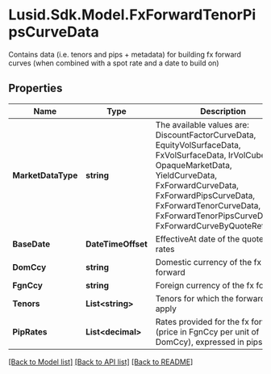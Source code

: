 # Lusid.Sdk.Model.FxForwardTenorPipsCurveData
Contains data (i.e. tenors and pips + metadata) for building fx forward curves (when combined with a spot rate and a date to build on)

## Properties

Name | Type | Description | Notes
------------ | ------------- | ------------- | -------------
**MarketDataType** | **string** | The available values are: DiscountFactorCurveData, EquityVolSurfaceData, FxVolSurfaceData, IrVolCubeData, OpaqueMarketData, YieldCurveData, FxForwardCurveData, FxForwardPipsCurveData, FxForwardTenorCurveData, FxForwardTenorPipsCurveData, FxForwardCurveByQuoteReference | 
**BaseDate** | **DateTimeOffset** | EffectiveAt date of the quoted pip rates | 
**DomCcy** | **string** | Domestic currency of the fx forward | 
**FgnCcy** | **string** | Foreign currency of the fx forward | 
**Tenors** | **List&lt;string&gt;** | Tenors for which the forward rates apply | 
**PipRates** | **List&lt;decimal&gt;** | Rates provided for the fx forward (price in FgnCcy per unit of DomCcy), expressed in pips | 

[[Back to Model list]](../README.md#documentation-for-models) [[Back to API list]](../README.md#documentation-for-api-endpoints) [[Back to README]](../README.md)

